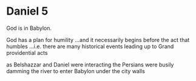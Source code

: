 # Daniel 5

God is in Babylon.

God has a plan for humility
...and it necessarily begins before the act that humbles
...i.e. there are many historical events leading up to Grand providential acts

as Belshazzar and Daniel were interacting the Persians were busily damming the river to enter Babylon under the city walls
